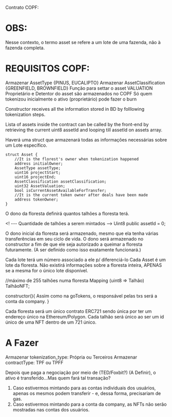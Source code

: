 Contrato COPF:

# OBS:
Nesse contexto, o termo asset se refere a um lote de uma fazenda, não à fazenda completa.

# REQUISITOS COPF:
Armazenar AssetType {PINUS, EUCALIPTO}
Armazenar AssetClassification {GREENFIELD, BROWNFIELD}
Função para settar o asset VALUATION
Proprietário e Detentor do asset são armazenados no COPF
Só quem tokenizou inicialmente o ativo (proprietário) pode fazer o burn

Constructor receives all the information stored in BD by folllowing tokenization steps.

Lista of assets inside the contract can be called by the front-end by retrieving the current uint8 assetId and looping till assetId on assets array.

Haverá uma struct que armazenará todas as informações necessárias sobre um Lote específico. 
```
struct Asset {
    //It is the florest's owner when tokenization happened
    address initialOwner;
    AssetType assetType;
    uint16 projectStart;
    uint16 projectEnd;
    AssetClassification assetClassification;
    uint32 AssetValuation;
    bool isCurrentAssetAvailableForTransfer;
    //It is the current token owner after deals have been made
    address tokenOwner;
}
```
O dono da floresta definirá quantos talhões a floresta terá.

<! --- Quantidade de talhões a serem mintados -->
Uint8 public assetId = 0;

O dono inicial da floresta será armazenado, mesmo que ela tenha várias transferências em seu ciclo de vida. O dono será armazenado no constructor a fim de que ele seja autorizado a queimar a floresta futuramente. (A ser definido como isso exatamente funcionará.)

Cada lote terá um número associado a ele p/ diferenciá-lo
Cada Asset é um lote da floresta. Não existirá informações sobre a floresta inteira, APENAS se a mesma for o único lote disponível.

//máximo de 255 talhões numa floresta
Mapping (uint8 => Talhão) TalhãoNFT;

constructor(){
	Assim como na goTokens, o responsável pelas txs será a conta da company. 
}

Cada floresta será um único contrato ERC721 sendo única por ter um endereço único na Ethereum/Polygon. Cada talhão será único ao ser um id único de uma NFT dentro de um 721 único.

# A Fazer 
Armazenar tokenization_type: Própria ou Terceiros
Armazenar contractType: TPF ou TPFF

Depois que paga a negociação por meio de (TED/Foxbit?) (A Definir), o ativo é transferido...Mas quem fará tal transação?
1. Caso estivermos mintando para as contas individuais dos usuários, apenas os mesmos podem transferir - e, dessa forma, precisariam de gas. 
2. Caso estivermos mintando para a conta da company, as NFTs não serão mostradas nas contas dos usuários.
